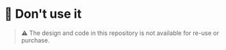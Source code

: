 # 👮 Don't use it
> ⚠ The design and code in this repository is not available for re-use or purchase.
